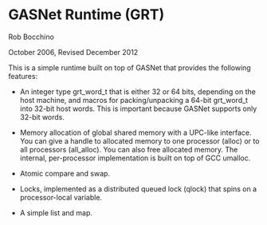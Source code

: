 GASNet Runtime (GRT)
====================
Rob Bocchino

October 2006, Revised December 2012

This is a simple runtime built on top of GASNet that provides the
following features:

 * An integer type grt_word_t that is either 32 or 64 bits, depending
   on the host machine, and macros for packing/unpacking a 64-bit
   grt_word_t into 32-bit host words.  This is important because
   GASNet supports only 32-bit words.

 * Memory allocation of global shared memory with a UPC-like
   interface.  You can give a handle to allocated memory to one
   processor (alloc) or to all processors (all_alloc).  You can also
   free allocated memory.  The internal, per-processor implementation
   is built on top of GCC umalloc.

 * Atomic compare and swap.

 * Locks, implemented as a distributed queued lock (qlock) that spins
   on a processor-local variable.

 * A simple list and map.


